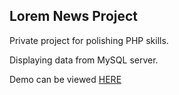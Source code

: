 ## Lorem News Project
Private project for polishing PHP skills.

Displaying data from MySQL server.

Demo can be viewed [HERE](http://lorem-news-site.ml)
